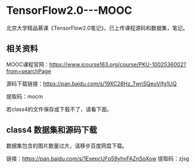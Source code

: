 # TensorFlow2.0---MOOC
北京大学精品慕课《TensorFlow2.0笔记》，已上传课程源码和数据集，笔记。

## 相关资料

MOOC课程官网：https://www.icourse163.org/course/PKU-1002536002?from=searchPage

源码下载链接：https://pan.baidu.com/s/19XC28Hz_TwnSQeuVifg1UQ 

提取码：mocm

若class4的文件保存或下载不了，请看下面。

## class4 数据集和源码下载

数据集包含的图片数量过大，请移步百度网盘下载。

链接：https://pan.baidu.com/s/1EsepcUFp59yhvFAZnSoXow 
提取码：zjsg

